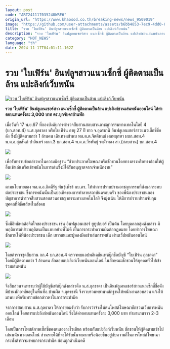 ```yaml
---
layout: post
code: "ART241117035240WRE6"
origin_url: "https://www.khaosod.co.th/breaking-news/news_9509019"
image: "https://github.com/user-attachments/assets/b6bb4853-7ec9-4dd0-8470-5debb08c26ae"
title: "รวบ 'ใบเฟิร์น' อินฟลูฯสาวแนวเซ็กซี่ ผู้ติดตามเป็นล้าน แปะลิงก์เว็บพนัน"
description: "รวบ 'ใบเฟิร์น' อินฟลูเอนเซอร์สาว แนวเซ็กซี่ ผู้ติดตามเป็นล้าน แปะลิงก์ชวนเล่นพนันออนไลน์ ได้ค่าตอบแทนครั้งละ 3,000 บาท ตร.บุกจับคาบ้านพัก"
category: "HOT_NEWS"
language: "th"
date: 2024-11-17T04:01:11.162Z
---
```


# รวบ 'ใบเฟิร์น' อินฟลูฯสาวแนวเซ็กซี่ ผู้ติดตามเป็นล้าน แปะลิงก์เว็บพนัน

[![รวบ 'ใบเฟิร์น' อินฟลูฯสาวแนวเซ็กซี่ ผู้ติดตามเป็นล้าน แปะลิงก์เว็บพนัน](https://www.khaosod.co.th/wpapp/uploads/2024/11/bifearn.jpg "รวบ 'ใบเฟิร์น' อินฟลูฯสาวแนวเซ็กซี่ ผู้ติดตามเป็นล้าน แปะลิงก์เว็บพนัน")](https://www.khaosod.co.th/wpapp/uploads/2024/11/bifearn.jpg)

**รวบ ‘ใบเฟิร์น’ อินฟลูเอนเซอร์สาว แนวเซ็กซี่ ผู้ติดตามเป็นล้าน แปะลิงก์ชวนเล่นพนันออนไลน์ ได้ค่าตอบแทนครั้งละ 3,000 บาท ตร.บุกจับคาบ้านพัก**

เมื่อวันที่ 17 พ.ย.67 ที่กองบังคับการตำรวจสืบสวนสอบสวนอาชญากรรมทางเทคโนโลยี 4 (บก.สอท.4) น.ส.กุลธาดา หรือใบเฟิร์น อายุ 27 ปี ชาว จ.อุดรธานี อินฟลูเอนเชอร์สาวแนวเซ็กซี่ชื่อดัง ซึ่งมีผู้ติดตามกว่า 1 ล้านคน เดินทางเข้าพบ พล.ต.ต.จิตติพนธ์ ผลพฤกษา ผบก.สอท.4 พ.ต.อ.สุขสันต์ ปาอินทร์ ผกก.3 บก.สอท.4 พ.ต.ต.วีรพันธุ์ ระมั่งทอง สว.(สอบสวน) บก.สอท.4

[![](https://www.khaosod.co.th/wpapp/uploads/2024/11/S__107176145-696x386.jpg)](https://www.khaosod.co.th/wpapp/uploads/2024/11/S__107176145.jpg)

เพื่อรับทราบข้อกล่าวหาในความผิดฐาน “ช่วยประกาศโฆษณาหรือชักชวนโดยทางตรงหรือทางอ้อมให้ผู้อื่นเข้าเล่นหรือเข้าพนันในการเล่นซึ่งมิได้รับอนุญาตจากเจ้าพนักงาน”

[![](https://www.khaosod.co.th/wpapp/uploads/2024/11/page-7.jpg)](https://www.khaosod.co.th/wpapp/uploads/2024/11/page-7.jpg)

ตามนโยบายของ พล.ต.อ.กิตติ์รัฐ พันธุ์เพ็ชร์ ผบ.ตร. ให้ทำการปราบปรามอาชญากรรมที่ส่งผลกระทบต่อประชาชน ซึ่งการพนันนั้นเป็นบ่อเกิดของการทำลายสถาบันครอบครัว ของพี่น้องประชาชนกองบัญชาการตำรวจสืบสวนสอบสวนอาชญากรรมทางเทคโนโลยี จึงมุ่งเน้น ให้มีการปราบปรามจับกุมบุคคลที่มีชื่อเสียงในสังคม

[![](https://www.khaosod.co.th/wpapp/uploads/2024/11/page2-1.jpg)](https://www.khaosod.co.th/wpapp/uploads/2024/11/page2-1.jpg)

ซึ่งมีอิทธิพลต่อจิตใจของประชาชน เช่น อินฟลูเอนเซอร์ ยูทูปเบอร์ เป็นต้น โดยบุคคลกลุ่มดังกล่าว มีพฤติการณ์ประพฤติตนเป็นแบบอย่างที่ไม่ดี เป็นการกระทำความผิดต่อกฎหมาย โดยทำการโฆษณาชักชวนให้พี่น้องประชาชน เด็ก เยาวชนและผู้หลงผิดเข้าเล่นการพนัน ผ่านเว็ปพนันออนไลน์

[![](https://www.khaosod.co.th/wpapp/uploads/2024/11/S__107176146-696x522.jpg)](https://www.khaosod.co.th/wpapp/uploads/2024/11/S__107176146.jpg)

โดยตำรวจชุดสืบสวน กก.4 บก.สอท.4 ตรวจพบแอปพลิเคชันเฟซบุ๊กชื่อบัญชี “ใบเฟิร์น กุลธาดา” โดยมีผู้ติดตามกว่า 1 ล้านคน ลักลอบแปะลิงก์เว็บพนันออนไลน์ ในลักษณะชักชวนให้บุคคลทั่วไปเข้าร่วมเล่นพนัน

[![](https://www.khaosod.co.th/wpapp/uploads/2024/11/S__107176147-696x342.jpg)](https://www.khaosod.co.th/wpapp/uploads/2024/11/S__107176147.jpg)

จึงสืบสวนจนทราบว่าผู้ใช้บัญชีเฟซบุ๊กดังกล่าวคือ น.ส.กุลธาดา เป็นอินฟลูเอนเชอร์สาวแนวเซ็กซี่ชื่อดัง มีบ้านพักอาศัยอยู่ในพื้นที่อ.บ้านผือ จ.อุดรธานี จึงรวบรวมพยานหลักฐานให้พนักงานสอบสวน แจ้งให้มาพบ เพื่อรับทราบข้อกล่าวหาในการกระทำผิด



จากการสอบสวน น.ส.กุลธาดา ให้การยอมรับว่า รับการว่าจ้างให้ตนโพสต์โฆษณาชักชวนเว็บการพนันออนไลน์ โดยการแปะลิงก์พนันออนไลน์ ซึ่งได้ค่าตอบแทนครั้งละ 3,000 บาท ทำมานานราว 2-3 เดือน

โดยเป็นการโพสต์ภาพเซ็กซี่ของตนเองลงโซเชียล พร้อมกับแปะลิงก์เว็บพนัน ชักชวนให้ผู้ติดตามเข้าไปเล่นพนันทางออนไลน์ ส่วนรายได้ที่จะได้รับนั้นจะมากหรือน้อยขึ้นอยู่กับความถี่ในการโพสต์โฆษณา กระทั่งตำรวจมาพบการกระทำผิด ก่อนถูกดำเนินคดี